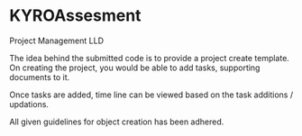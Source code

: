 # KYROAssesment
Project Management LLD 


The idea behind the submitted code is to provide a project create template. 
On creating the project, you would be able to add tasks, supporting documents to it. 

Once tasks are added, time line can be viewed based on the task additions / updations.

All given guidelines for object creation has been adhered.
